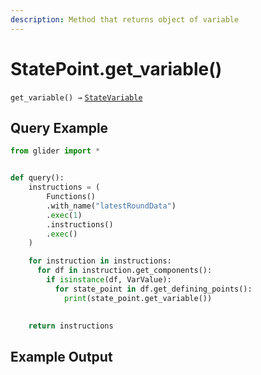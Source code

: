 ```yaml
---
description: Method that returns object of variable
---
```


# StatePoint.get\_variable()

`get_variable() →` [`StateVariable`](../../variables/statevariables/statevariable.md)

## Query Example

```python
from glider import *


def query():
    instructions = (
        Functions()
        .with_name("latestRoundData")
        .exec(1)
        .instructions()
        .exec()
    )

    for instruction in instructions:
      for df in instruction.get_components():
        if isinstance(df, VarValue):
          for state_point in df.get_defining_points():
            print(state_point.get_variable())
 

    return instructions
```

## Example Output

<figure><img src="../../../.gitbook/assets/Screenshot 2025-09-10 at 1.55.48 PM.png" alt=""><figcaption></figcaption></figure>
